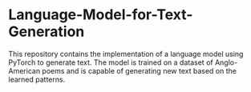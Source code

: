 # Language-Model-for-Text-Generation
This repository contains the implementation of a language model using PyTorch to generate text. The model is trained on a dataset of Anglo-American poems and is capable of generating new text based on the learned patterns.
